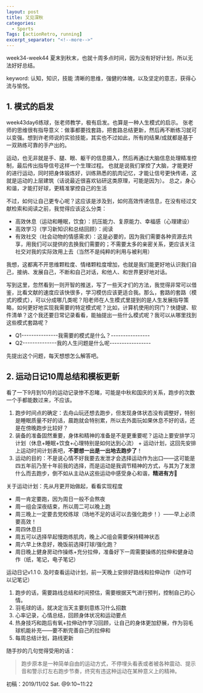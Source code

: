 ```yaml
---
layout: post
title: 又见深秋
categories:
  - Sports
Tags: [actionRetro, running]
excerpt_separator: "<!--more-->"
---
```


week34-week44 夏末到秋末，也就十周多点时间，因为没有好好计划，所以无法好好总结。

<!--more-->
keyword: 认知，知识，技能
清晰的思维，强健的体魄，以及坚定的意志，获得心流与愉悦。


## 1. 模式的启发
week43day6练球，张老师教学，极有启发。也算是一种人生模式的启示。
张老师的思维很有指导意义：做事都要找套路，把套路总结更新，然后再不断练习就可以变强。想到许老师说的实验技能，其实也不过如此，所有的结果/成就都是基于一双熟练可靠的手产出的。

运动，也无非就是手、腿、眼、躯干的信息摄入，然后再通过大脑信息处理精准控制，最后传出指导信号这样一个生理过程。
也就是说我们掌控了大脑，才能更好的进行运动，同时把身体锻炼好，训练熟悉的肌肉记忆，才能让信号更快传递，这就是运动的上层建筑（话说最近很喜欢钻研这类原理，可能是因为）。
总之，身心和谐，才能打好球，更精准掌控自己的生活

不过，如何让自己更专心呢？这应该是涉及到，如何高效传递信息，在没有经过文献检索和阅读之前，我觉得应该这么分类：
 - 高效休息（运动和睡眠，饮食）：抗压能力、复原能力、幸福感（心理建设）
 - 高效学习（学习新知识和总结回顾）：阅读
 - 有效社交（社会动物的情感需求）：这是必要的，因为我们需要各种资源去共享，用我们可以提供的去换我们需要的；不需要太多的亲密关系，更应该关注社交对我的实际效用上去（当然不是纯粹的利用与被利用）

我想，这都离不开思维颗粒度、情绪颗粒度增加，也就是我们能更好地认识我们自己，接纳、发展自己，不断和自己对话，和他人、和世界更好地对话。

写到这里，忽然看到一则开智的推送，写了一些天才们的方法，我觉得非常可以借鉴，比看文献的速度应该快很多，学习模仿应该更适合我。那么，套路的套路（模式的模式），可以分成哪几类呢？阳老师在人生模式里提到的是人生发展指导策略，如何更好地实现我需要的特定模式呢？比如，计算机使用的窍门？快捷键、软件清单？这个我还要日常记录看看，能抽提出一些什么模式呢？我可以从哪里找到这些模式套路呢？

 - Q1---------------我需要的模式是什么？----------------
 - Q2--------------我的人生问题是什么呢-----------------

先提出这个问题，每天想想怎么解答吧。









## 2. 运动日记10周总结和模板更新

看了一下9月到10月的运动记录惨不忍睹，可能是中秋和国庆的关系，跑步的次数一个手都能数过来，不应该。
1. 跑步时间点的确定：去舟山玩还想去跑步，但发现身体状态没有调整好，特别是睡眠质量不好的话，晨跑就会特别累，所以去外面玩如果休息不好的话，还是在傍晚跑步比较好？
2. 装备的准备固然重要，身体和精神的准备是不是更重要呢？运动上要安排学习计划（休息+睡眠+饮食+心理特别是如何达到心流） + 运动计划，这回先安排上运动时间计划表吧，**不要想一出是一出地去跑步了**！
3. 运动的目的：不是说心情不好我要去发泄才会选择运动作为出口——这可能是四五年前乃至十年前我的选择，而是运动是我调节精神的方式，与其为了发泄什么而去跑步，倒不如从主动从这些运动中感受身心和谐，**精进有方**🤔

关于运动计划：先从月更开始做起，看看实现程度
 - 周一肯定要跑，因为周日一般不会熬夜
 - 周一组会深夜结束，所以周二可以晚上跑
 - 周三晚上一定要去党校练球（场地不足的话可以去强化跑步！）——早上必须要高效！
 - 周四休息日
 - 周五可以选择早起慢跑练肌肉，晚上JC组会需要保持精神状态
 - 周六早上休息好，晚饭前选择打球/强化跑？
 - 周日晚上健身房动作操练+充分拉伸，准备好下一周需要操练的拉伸和健身动作（纸，笔记，电子笔记）

运动日记v1.1
0. 及时查看运动计划，前一天晚上安排好路线和拉伸动作（动作可以记笔记）
1. 跑步的话，需要路线总结和时间预估，需要根据天气进行预判，控制自己的心情。
2. 羽毛球的话，就决定当天主要刻意练习什么招数
3. 心率记录，心情总结，回顾身体状况和运动要点
4. 热身技巧和跑后有氧+拉伸动作学习回顾，让自己的身体更加舒展，作为羽毛球机能补充——要不断完善自己的拉伸和
5. 每周总结计划，路线更新



随手抄的几句觉得受用的话：
>跑步原本是一种简单自由的运动方式，不停埋头看表或者被各种震动、提示音和警示灯左右跑步节奏，终究有违这种运动在某种意义上的精神。



初稿：2019/11/02 Sat. @9:10~11:22
